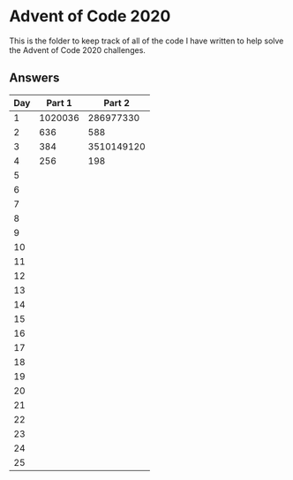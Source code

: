 # Advent of Code 2020
This is the folder to keep track of all of the code I have written to help solve the Advent of Code 2020 challenges.

## Answers
| Day | Part 1 | Part 2 |
| --- | --- | --- |
| 1 | 1020036 | 286977330 |
| 2 | 636 | 588 |
| 3 | 384 | 3510149120 |
| 4 | 256 | 198 |
| 5 | | |
| 6 | | |
| 7 | | |
| 8 | | |
| 9 | | |
| 10 | | |
| 11 | | |
| 12 | | |
| 13 | | |
| 14 | | |
| 15 | | |
| 16 | | |
| 17 | | |
| 18 | | |
| 19 | | |
| 20 | | |
| 21 | | |
| 22 | | |
| 23 | | |
| 24 | | |
| 25 | | |